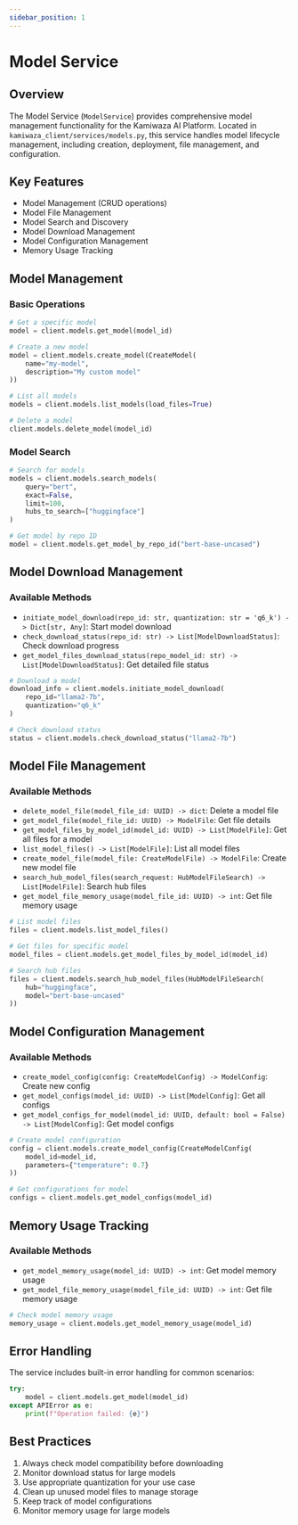 ```yaml
---
sidebar_position: 1
---
```


# Model Service

## Overview
The Model Service (`ModelService`) provides comprehensive model management functionality for the Kamiwaza AI Platform. Located in `kamiwaza_client/services/models.py`, this service handles model lifecycle management, including creation, deployment, file management, and configuration.

## Key Features
- Model Management (CRUD operations)
- Model File Management
- Model Search and Discovery
- Model Download Management
- Model Configuration Management
- Memory Usage Tracking

## Model Management

### Basic Operations
```python
# Get a specific model
model = client.models.get_model(model_id)

# Create a new model
model = client.models.create_model(CreateModel(
    name="my-model",
    description="My custom model"
))

# List all models
models = client.models.list_models(load_files=True)

# Delete a model
client.models.delete_model(model_id)
```

### Model Search
```python
# Search for models
models = client.models.search_models(
    query="bert",
    exact=False,
    limit=100,
    hubs_to_search=["huggingface"]
)

# Get model by repo ID
model = client.models.get_model_by_repo_id("bert-base-uncased")
```

## Model Download Management

### Available Methods
- `initiate_model_download(repo_id: str, quantization: str = 'q6_k') -> Dict[str, Any]`: Start model download
- `check_download_status(repo_id: str) -> List[ModelDownloadStatus]`: Check download progress
- `get_model_files_download_status(repo_model_id: str) -> List[ModelDownloadStatus]`: Get detailed file status

```python
# Download a model
download_info = client.models.initiate_model_download(
    repo_id="llama2-7b",
    quantization="q6_k"
)

# Check download status
status = client.models.check_download_status("llama2-7b")
```

## Model File Management

### Available Methods
- `delete_model_file(model_file_id: UUID) -> dict`: Delete a model file
- `get_model_file(model_file_id: UUID) -> ModelFile`: Get file details
- `get_model_files_by_model_id(model_id: UUID) -> List[ModelFile]`: Get all files for a model
- `list_model_files() -> List[ModelFile]`: List all model files
- `create_model_file(model_file: CreateModelFile) -> ModelFile`: Create new model file
- `search_hub_model_files(search_request: HubModelFileSearch) -> List[ModelFile]`: Search hub files
- `get_model_file_memory_usage(model_file_id: UUID) -> int`: Get file memory usage

```python
# List model files
files = client.models.list_model_files()

# Get files for specific model
model_files = client.models.get_model_files_by_model_id(model_id)

# Search hub files
files = client.models.search_hub_model_files(HubModelFileSearch(
    hub="huggingface",
    model="bert-base-uncased"
))
```

## Model Configuration Management

### Available Methods
- `create_model_config(config: CreateModelConfig) -> ModelConfig`: Create new config
- `get_model_configs(model_id: UUID) -> List[ModelConfig]`: Get all configs
- `get_model_configs_for_model(model_id: UUID, default: bool = False) -> List[ModelConfig]`: Get model configs

```python
# Create model configuration
config = client.models.create_model_config(CreateModelConfig(
    model_id=model_id,
    parameters={"temperature": 0.7}
))

# Get configurations for model
configs = client.models.get_model_configs(model_id)
```

## Memory Usage Tracking

### Available Methods
- `get_model_memory_usage(model_id: UUID) -> int`: Get model memory usage
- `get_model_file_memory_usage(model_file_id: UUID) -> int`: Get file memory usage

```python
# Check model memory usage
memory_usage = client.models.get_model_memory_usage(model_id)
```

## Error Handling
The service includes built-in error handling for common scenarios:
```python
try:
    model = client.models.get_model(model_id)
except APIError as e:
    print(f"Operation failed: {e}")
```

## Best Practices
1. Always check model compatibility before downloading
2. Monitor download status for large models
3. Use appropriate quantization for your use case
4. Clean up unused model files to manage storage
5. Keep track of model configurations
6. Monitor memory usage for large models
